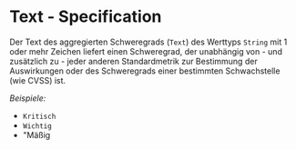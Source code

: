 # Text - Specification

Der Text des aggregierten Schweregrads (`Text`) des Werttyps `String` mit 1 oder mehr Zeichen liefert einen Schweregrad, der unabhängig von - und zusätzlich zu - jeder anderen Standardmetrik zur Bestimmung der Auswirkungen oder des Schweregrads einer bestimmten Schwachstelle (wie CVSS) ist.

*Beispiele:*

* `Kritisch`
* `Wichtig`
* "Mäßig